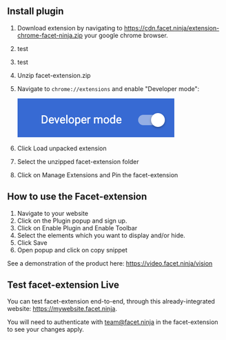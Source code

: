 ## Install plugin

1. Download extension by navigating to https://cdn.facet.ninja/extension-chrome-facet-ninja.zip your google chrome browser. 
  1. test
  1. test
1. Unzip facet-extension.zip
1. Navigate to `chrome://extensions` and enable "Developer mode":

   ![Developer mode](./developer_mode.png)

1. Click Load unpacked extension
1. Select the unzipped facet-extension folder
1. Click on Manage Extensions and Pin the facet-extension

## How to use the Facet-extension

1. Navigate to your website
1. Click on the Plugin popup and sign up.
1. Click on Enable Plugin and Enable Toolbar
1. Select the elements which you want to display and/or hide.
1. Click Save
1. Open popup and click on copy snippet

See a demonstration of the product here: https://video.facet.ninja/vision

## Test facet-extension Live

You can test facet-extension end-to-end, through this already-integrated website: https://mywebsite.facet.ninja.

You will need to authenticate with team@facet.ninja in the facet-extension to see your changes apply.
